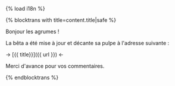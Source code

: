 {% load i18n %}

{% blocktrans with title=content.title|safe %}

Bonjour les agrumes&nbsp;!

La bêta a été mise à jour et décante sa pulpe 
à l'adresse suivante&nbsp;:

-> [{{ title}}]({{ url }}) <-

Merci d'avance pour vos commentaires.

{%  endblocktrans %}

